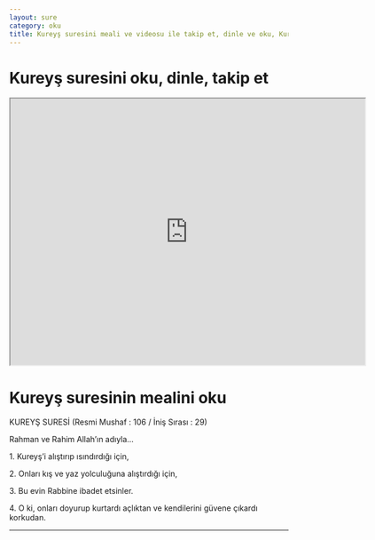 ```yaml
---
layout: sure
category: oku
title: Kureyş suresini meali ve videosu ile takip et, dinle ve oku, Kureyş dinle, Kureyş meali.
---
```


<div class="container">
  <div class="row">
    <div class="col-lg-12">
      <h1>Kureyş suresini oku, dinle, takip et</h1>
      <div class="div-youtube-embed">
        <iframe width="640" height="480" src="https://www.youtube.com/embed/http://">frameborder="0" allowfullscreen></iframe>
      </div>
    </div>
  </div>

  <div class="row">
    <div class="col-lg-12">
      <h1>Kureyş suresinin mealini oku</h1>
      <div><p></p><p></p><p>KUREYŞ SURESİ (Resmi Mushaf : 106 / İniş Sırası : 29)</p><p>Rahman ve Rahim Allah’ın adıyla…</p><p></p><p></p><p>1. Kureyş’i alıştırıp ısındırdığı için,</p><p></p><p></p><p>2. Onları kış ve yaz yolculuğuna alıştırdığı için, </p><p></p><p></p><p>3. Bu evin Rabbine ibadet etsinler.</p><p></p><p></p><p>4. O ki, onları doyurup kurtardı açlıktan ve kendilerini güvene çıkardı korkudan.</p><p></p><p></p></div>
    </div>
  </div>
</div>
<hr />